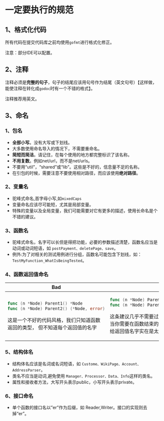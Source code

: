 # 一定要执行的规范
## 1、格式化代码
所有代码在提交代码库之前均使用`gofmt`进行格式化修正。

注意：部分IDE可以配置。



## 2、注释
注释必须是**完整的句子**，句子的结尾应该用句号作为结尾（英文句号）【这样做，能使注释在转化成`godoc`时有一个不错的格式】。

注释推荐用英文。

## 3、命名
### 1、包名
- **全部小写**。没有大写或下划线。
- 大多数使用命名导入的情况下，不需要重命名。
- **简短而简洁**。请记住，在每个使用的地方都完整标识了该名称。
- **不用复数**。例如net/url，而不是net/urls。
- 不要用“util”，“shared”或“lib”。这些是不好的，信息量不足的名称。
- 在引包的时候，需要注意不要使用相对路径，而应该使用**绝对路径**。
### 2、变量名
 - 驼峰式命名,首字母小写,如`mixedCaps`
 - 变量命名应该尽可能短，尤其是局部变量。
 - 特殊的变量以及全局变量，我们可能需要对它有更多的描述，使用长命名是个不错的建议。
### 3、函数名
- 驼峰式命名，名字可以长但是得把功能，必要的参数描述清楚，函数名应当是动词或动词短语，如 `postPayment、deletePage、save`。
- 例外:为了对相关的测试用例进行分组，函数名可能包含下划线，如：`TestMyFunction_WhatIsBeingTested`。
### 4、函数返回值命名
<table>
<thead><tr><th>Bad</th><th>Good</th></tr></thead>
<tbody>
<tr><td>

```go
func (n *Node) Parent1() *Node
func (n *Node) Parent2() (*Node, error)
```
这是一个不好的代码风格，我们只知道函数返回的类型，
但不知道每个返回值的名字
</td><td>

```go
func (n *Node) Parent1() (node *Node)
func (n *Node) Parent2() (node *Node, err error)
```
这条建议几乎不需要过多的解释。尤其对于一种场景，
当你需要在函数结束的defer中对返回值做一些事情，
给返回值名字实在是太必要了。
</td></tr>
</tbody></table>

### 5、结构体名
- 结构体名应该是名词或名词短语，如 `Custome、WikiPage、Account、AddressParser`。
- 类名不应当是动词,避免使用 `Manager、Processor、Data、Info`这样的类名。
- 属性和接收者方法，大写开头表示public，小写开头表示private。
### 6、接口命名
- 单个函数的接口名以”er”作为后缀，如 Reader,Writer。接口的实现则去掉“er”。